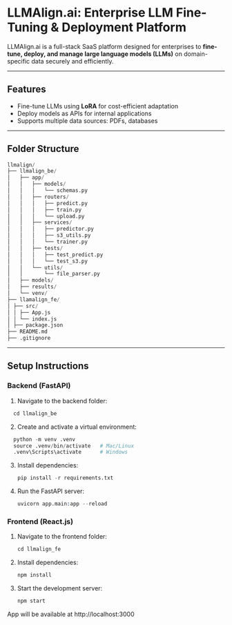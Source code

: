 # LLMAlign.ai: Enterprise LLM Fine-Tuning & Deployment Platform

LLMAlign.ai is a full-stack SaaS platform designed for enterprises to **fine-tune, deploy, and manage large language models (LLMs)** on domain-specific data securely and efficiently.

---

## Features

- Fine-tune LLMs using **LoRA** for cost-efficient adaptation
- Deploy models as APIs for internal applications
- Supports multiple data sources: PDFs, databases


---

## Folder Structure
```s
llmalign/
├── llmalign_be/
│   ├── app/
│   │   ├── models/
│   │   │   └── schemas.py
│   │   ├── routers/
│   │   │   ├── predict.py
│   │   │   ├── train.py
│   │   │   └── upload.py
│   │   ├── services/
│   │   │   ├── predictor.py
│   │   │   ├── s3_utils.py
│   │   │   └── trainer.py
│   │   ├── tests/
│   │   │   ├── test_predict.py
│   │   │   └── test_s3.py
│   │   └── utils/
│   │       └── file_parser.py
│   ├── models/
│   ├── results/
│   └── venv/
├── llamalign_fe/
│ ├── src/
│ │ ├── App.js
│ │ └── index.js
│ ├── package.json
├── README.md
├── .gitignore
```

---

## Setup Instructions

### Backend (FastAPI)

1. Navigate to the backend folder:
```s
  cd llmalign_be
```

2. Create and activate a virtual environment:
```s
  python -m venv .venv
  source .venv/bin/activate   # Mac/Linux
  .venv\Scripts\activate      # Windows
```

3. Install dependencies:
   ```s
   pip install -r requirements.txt
   ```

4. Run the FastAPI server:
   ```s
   uvicorn app.main:app --reload
   ```

### Frontend (React.js)

1. Navigate to the frontend folder:
   ```s
   cd llmalign_fe
   ```
   
2. Install dependencies:
   ```s
   npm install
   ```

3. Start the development server:
   ```s
   npm start
   ```

App will be available at http://localhost:3000
   




















